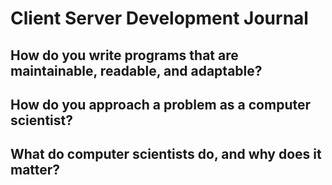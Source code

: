# Client Server Development Journal

## How do you write programs that are maintainable, readable, and adaptable?



## How do you approach a problem as a computer scientist?



## What do computer scientists do, and why does it matter?


